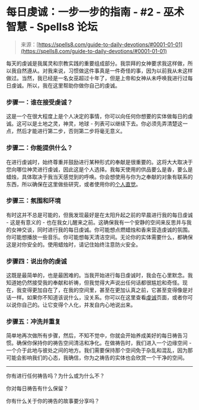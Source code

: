 <!--yml

类别：未分类

日期：2024-06-12 19:56:51

-->

# 每日虔诚：一步一步的指南 - #2 - 巫术智慧 - Spells8 论坛

> 来源：[https://spells8.com/guide-to-daily-devotions/#0001-01-01](https://spells8.com/guide-to-daily-devotions/#0001-01-01)

每天的虔诚是我属灵和宗教实践的重要组成部分。我崇拜的女神要求我这样做，所以我自然遵从。对我来说，习惯做这件事真是一件奇怪的事，因为以前我从未这样做过。当然，我已经是一名女巫超过十年了，但是上帝和女神从未呼唤我进行过每日虔诚。所以，我在这里帮助你做你自己的虔诚。

### 步骤一：谁在接受虔诚？

这是一个在很大程度上是个人决定的事情，你可以向任何你想要的实体做每日的虔诚。这可以是土地之灵，神灵，地球 - 列表可以继续下去。你必须先弄清楚这一点，然后才能进行第二步，否则第二步将毫无意义。

### 步骤二：你能提供什么？

在进行虔诚时，始终尊重并鼓励进行某种形式的奉献是很重要的。这将大大取决于您向哪位神灵进行虔诚，因此这是个人选择。我每天使用的供品要么是香，要么是蜡烛，具体取决于我当天感觉到的呼唤。你会想使用与你为之奉献的对象有联系的东西，所以确保在这里做些研究，或者使用你的[个人直觉](https://hellenicfaith.com/personal-gnosis/)。

### 步骤三：氛围和环境

有时这并不总是可能的，但我发现最好是在太阳升起之前的早晨进行我的每日虔诚 - 这是有意义的 - 也在我女儿醒来之前。这确保我有一个安静的空间来反思并与我的女神交谈，同时进行我的每日虔诚。你可能想点燃蜡烛和香来营造虔诚的氛围。你可能想播放一些音乐。你可能想每天清洁空间。无论你的实体需要什么，都确保这是对你安全的。使用蜡烛时，请记住始终注意防火安全。

### 步骤四：说出你的虔诚

这既是最简单的，也是最困难的。当我开始进行每日虔诚时，我会在心里默念。我知道她仍然接受我的奉献和祈祷，但我觉得大声说出任何话都很尴尬和奇怪。现在，我变得更加自在了，在我的空间里，甚至在更加认真之前，它甚至变得像是对话一样。如果你不知道该说什么，没关系。你可以在这里查看[虔诚](https://spells8.com/magic/pagan-devotionals/)页面，或者你可以说你自己的。让它变得个人化，并发自内心地说出来。

### 步骤五：冲洗并重复

简单地再次做所有步骤，然后，不知不觉中，你就会开始养成美好的每日祷告习惯。确保你保持你的祷告空间清洁和净化。在做祷告时，我们进入一个边缘空间 - 一个介于此地与彼处之间的地方。我们需要保持那个空间免于杂乱和混乱，因为那可能会影响我们的心态，我确信，你为之祷告的实体也会欣赏一个干净的空间。

* * *

你有进行任何祷告吗？为什么或为什么不？

你对每日祷告有什么保留？

你有什么关于你的祷告的故事要分享吗？

